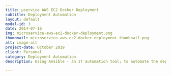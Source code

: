 ```yaml
---
title: μservice AWS EC2 Docker Deployment
subtitle: Deployment Automation
layout: default
modal-id: 3
date: 2014-07-16
img: microservice-aws-ec2-docker-deployment.png
thumbnail: microservice-aws-ec2-docker-deployment-thumbnail.png
alt: image-alt
project-date: October 2019
client: Personal
category: Deployment Automation
description: Using Ansible - an IT automation tool; to automate the deployment of a containerized microservice in a Docker container onto AWS EC2 instances running Docker.

---
```

